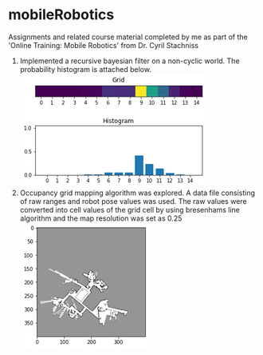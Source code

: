 # mobileRobotics
Assignments and related course material completed by me as part of the 'Online Training: Mobile Robotics' from Dr. Cyril Stachniss

1. Implemented a recursive bayesian filter on a non-cyclic world. The probability histogram is attached below.  
   ![Bayes Filter](img/bayesian.png?raw=true "Output of Bayes filter for localization")
2. Occupancy grid mapping algorithm was explored. A data file consisting of raw ranges and robot pose values was used. The raw values were converted into cell values of the grid cell by using bresenhams line algorithm and the map resolution was set as 0.25 
   ![Occupancy grid](img/occupancy.png?raw=true "Output occupany grid map")
